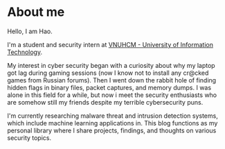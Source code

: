 # About me

Hello, I am Hao.

I'm a student and security intern at [VNUHCM - University of Information Technology](https://en.uit.edu.vn/).

My interest in cyber security began with a curiosity about why my laptop got lag during gaming sessions (now I know not to install any cr@cked games from Russian forums). Then I went down the rabbit hole of finding hidden flags in binary files, packet captures, and memory dumps. I was alone in this field for a while, but now i meet the security enthusiasts who are somehow still my friends despite my terrible cybersecurity puns.

I'm currently researching malware threat and intrusion detection systems, which include machine learning applications in. This blog functions as my personal library where I share projects, findings, and thoughts on various security topics.
